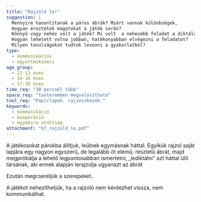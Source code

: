 ```yaml
---
title: "Rajzold le!"
suggestion: | 
  Mennyire hasonlítanak a páros ábrák? Miért vannak különbségek, 
  Hogyan éreztétek magatokat a játék során?
  Könnyű vagy nehéz volt a játék? Mi volt  a nehezebb feladat a diktálás vagy a rajzolás? Miért, 
  Hogyan lehetett volna jobban, hatékonyabban elvégezni a feladatot? 
  Milyen tanulságokat tudtok levonni a gyakorlatból?
type:
  - kommunikációs
  - együttműködési
age_group:
  - 12-13 éves
  - 14-16 éves
  - 17-20 éves
time_req: "30 percnél több"
space_req: "tanteremben megvalósítható"
tool_req: "Papírlapok, rajzeszközök."
keywords: 
  - kommunikáció
  - kooperáció
  - egymásra utaltság
attachment: "67_rajzold_le.pdf"
---
```


A játékosokat párokba állítjuk, leülnek egymásnak háttal. Egyikük rajzol saját lapjára egy nagyon egyszerű, de legalább öt elemű, részletű ábrát, majd megpróbálja a lehető legpontosabban ismertetni, „lediktálni” azt háttal ülő társának, aki ennek alapján lerajzolja ugyanazt az ábrát

Ezután megcseréljük a szerepeket..

A játékot nehezíthetjük, ha a rajzoló nem kérdezhet vissza, nem kommunikálhat.
  
  
